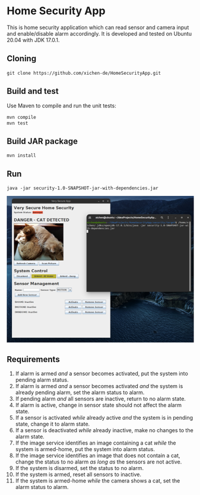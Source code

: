 # Home Security App

This is home security application which can read sensor and camera input and enable/disable alarm accordingly. It is developed and tested on Ubuntu 20.04 with JDK 17.0.1.

## Cloning

```
git clone https://github.com/xichen-de/HomeSecurityApp.git
```

## Build and test

Use Maven to compile and run the unit tests:

```
mvn compile
mvn test
```

## Build JAR package

```
mvn install
```

## Run

```
java -jar security-1.0-SNAPSHOT-jar-with-dependencies.jar
```

![Screenshot 2021-11-17 at 21.29.06](README.assets/example.png)

## Requirements

1. If alarm is armed *and* a sensor becomes activated, put the system into pending alarm status.
2. If alarm is armed *and* a sensor becomes activated *and* the system is already pending alarm, set the alarm status to alarm.
3. If pending alarm *and* all sensors are inactive, return to no alarm state.
4. If alarm is active, change in sensor state should not affect the alarm state.
5. If a sensor is activated *while* already active *and* the system is in pending state, change it to alarm state.
6. If a sensor is deactivated *while* already inactive, make no changes to the alarm state.
7. If the image service identifies an image containing a cat *while* the system is armed-home, put the system into alarm status.
8. If the image service identifies an image that does not contain a cat, change the status to no alarm *as long as* the sensors are not active.
9. If the system is disarmed, set the status to no alarm.
10. If the system is armed, reset all sensors to inactive.
11. If the system is armed-home *while* the camera shows a cat, set the alarm status to alarm.